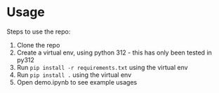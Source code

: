 # Usage


Steps to use the repo:
1. Clone the repo
2. Create a virtual env, using python 312 - this has only been tested in py312
3. Run `pip install -r requirements.txt` using the virtual env
4. Run `pip install .` using the virtual env
5. Open demo.ipynb to see example usages